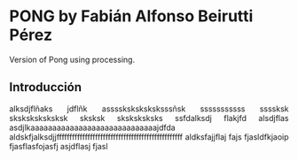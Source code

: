 # PONG by Fabián Alfonso Beirutti Pérez
Version of Pong using processing.

## Introducción
<div style="text-align: justify;"> alksdjflñaks jdflñk assssksksksksksssñsk sssssssssss ssssksk sksksksksksksk sksksk sksksksksks ssfdalksdj flakjfd alsdjflas
  asdjlkaaaaaaaaaaaaaaaaaaaaaaaaaaaaajdfda
  aldskfjalksdjjfffffffffffffffffffffffffffffffffffffffffffffffff aldksfajjflaj fajs fjasldfkjaoip fjasflasfojasfj asjdflasj fjasl
